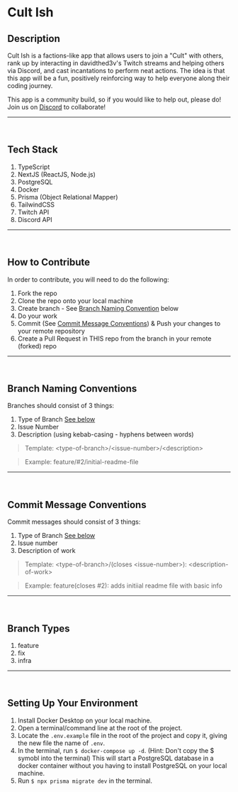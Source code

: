 # Cult Ish

## Description

Cult Ish is a factions-like app that allows users to join a "Cult" with others, rank up by interacting in davidthed3v's Twitch streams and helping others via Discord, and cast incantations to perform neat actions. The idea is that this app will be a fun, positively reinforcing way to help everyone along their coding journey.

This app is a community build, so if you would like to help out, please do! Join us on [Discord](https://discord.gg/tptzFAYPvT) to collaborate!

---

&nbsp;

## Tech Stack

1. TypeScript
2. NextJS (ReactJS, Node.js)
3. PostgreSQL
4. Docker
5. Prisma (Object Relational Mapper)
6. TailwindCSS
7. Twitch API
8. Discord API

---

&nbsp;

## How to Contribute

In order to contribute, you will need to do the following:

1. Fork the repo
2. Clone the repo onto your local machine
3. Create branch - See [Branch Naming Convention](#branch-naming-conventions) below
4. Do your work
5. Commit (See [Commit Message Conventions](#commit-message-conventions)) & Push your changes to your remote repository
6. Create a Pull Request in THIS repo from the branch in your remote (forked) repo

---

&nbsp;

## Branch Naming Conventions

Branches should consist of 3 things:

1. Type of Branch [See below](#branch-types)
2. Issue Number
3. Description (using kebab-casing - hyphens between words)

> Template: \<type-of-branch>/\<issue-number>/\<description>

> Example: feature/#2/initial-readme-file

---

&nbsp;

## Commit Message Conventions

Commit messages should consist of 3 things:

1. Type of Branch [See below](#branch-types)
2. Issue number
3. Description of work

> Template: \<type-of-branch>/(closes \<issue-number>): \<description-of-work>

> Example: feature(closes #2): adds initiial readme file with basic info

---

&nbsp;

## Branch Types

1. feature
2. fix
3. infra

---

&nbsp;

## Setting Up Your Environment

1. Install Docker Desktop on your local machine.
2. Open a terminal/command line at the root of the project.
3. Locate the `.env.example` file in the root of the project and copy it, giving the new file the name of `.env`.
4. In the terminal, run `$ docker-compose up -d`. (Hint: Don't copy the $ symobl into the terminal) This will start a PostgreSQL database in a docker container without you having to install PostgreSQL on your local machine.
5. Run `$ npx prisma migrate dev` in the terminal.

